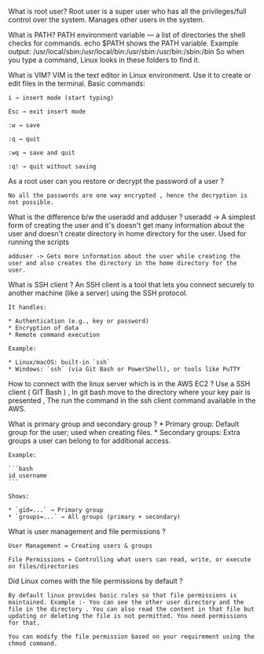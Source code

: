 What is root user?
    Root user is a super user who has all the privileges/full control over the system. Manages other users in the system.

What is PATH?
    PATH environment variable — a list of directories the shell checks for commands.
    echo $PATH shows the PATH variable.
    Example output:
    /usr/local/sbin:/usr/local/bin:/usr/sbin:/usr/bin:/sbin:/bin
    So when you type a command, Linux looks in these folders to find it.

What is VIM?
    VIM is the text editor in Linux environment.
    Use it to create or edit files in the terminal.
    Basic commands:

    i → insert mode (start typing)

    Esc → exit insert mode

    :w → save

    :q → quit

    :wq → save and quit

    :q! → quit without saving

As a root user can you restore or decrypt the password of a user ?

    No all the passwords are one way encrypted , hence the decryption is not possible.

What is the difference b/w the useradd and adduser ?
    useradd -> A simplest form of creating the user and it's doesn't get many information about the user and doesn't create directory in home directory for the user. Used for running the scripts 

    adduser -> Gets more information about the user while creating the user and also creates the directory in the home directory for the user.

What is SSH client ?
    An SSH client is a tool that lets you connect securely to another machine (like a server) using the SSH protocol.

    It handles:

    * Authentication (e.g., key or password)
    * Encryption of data
    * Remote command execution

    Example:

    * Linux/macOS: built-in `ssh`
    * Windows: `ssh` (via Git Bash or PowerShell), or tools like PuTTY

    

How to connect with the linux server which is in the AWS EC2 ?
    Use  a SSH client ( GIT Bash ) , In git bash move to the directory where your key pair is presented , The run the command in the ssh client command available in the AWS.

What is primary group and secondary group ?
    * Primary group: Default group for the user; used when creating files.
    * Secondary groups: Extra groups a user can belong to for additional access.

    Example:

    ```bash
    id username
    ```

    Shows:

    * `gid=...` → Primary group
    * `groups=...` → All groups (primary + secondary)

What is user management and file permissions ?

    User Management = Creating users & groups

    File Permissions = Controlling what users can read, write, or execute on files/directories

Did Linux comes with the file permissions by default ?

    By default linux provides basic rules so that file permissions is maintained. Example :- You can see the other user directory and the file in the directory . You can also read the content in that file but updating or deleting the file is not permitted. You need permissions for that. 

    You can modify the file permission based on your requirement using the chmod command. 